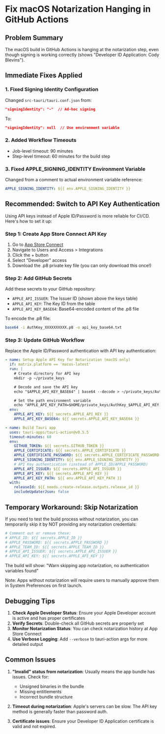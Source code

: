 # Fix macOS Notarization Hanging in GitHub Actions

## Problem Summary

The macOS build in GitHub Actions is hanging at the notarization step, even though signing is working correctly (shows "Developer ID Application: Cody Blevins").

## Immediate Fixes Applied

### 1. Fixed Signing Identity Configuration

Changed `src-tauri/tauri.conf.json` from:

```json
"signingIdentity": "-"  // Ad-hoc signing
```

To:

```json
"signingIdentity": null  // Use environment variable
```

### 2. Added Workflow Timeouts

- Job-level timeout: 90 minutes
- Step-level timeout: 60 minutes for the build step

### 3. Fixed APPLE_SIGNING_IDENTITY Environment Variable

Changed from a comment to actual environment variable reference:

```yaml
APPLE_SIGNING_IDENTITY: ${{ env.APPLE_SIGNING_IDENTITY }}
```

## Recommended: Switch to API Key Authentication

Using API keys instead of Apple ID/Password is more reliable for CI/CD. Here's how to set it up:

### Step 1: Create App Store Connect API Key

1. Go to [App Store Connect](https://appstoreconnect.apple.com/)
2. Navigate to Users and Access > Integrations
3. Click the + button
4. Select "Developer" access
5. Download the .p8 private key file (you can only download this once!)

### Step 2: Add GitHub Secrets

Add these secrets to your GitHub repository:

- `APPLE_API_ISSUER`: The Issuer ID (shown above the keys table)
- `APPLE_API_KEY`: The Key ID from the table
- `APPLE_API_KEY_BASE64`: Base64-encoded content of the .p8 file

To encode the .p8 file:

```bash
base64 -i AuthKey_XXXXXXXXXX.p8 -o api_key_base64.txt
```

### Step 3: Update GitHub Workflow

Replace the Apple ID/Password authentication with API key authentication:

```yaml
- name: Setup Apple API Key for Notarization (macOS only)
  if: matrix.platform == 'macos-latest'
  run: |
    # Create directory for API key
    mkdir -p ~/private_keys

    # Decode and save the API key
    echo "$APPLE_API_KEY_BASE64" | base64 --decode > ~/private_keys/AuthKey_$APPLE_API_KEY.p8

    # Set the path environment variable
    echo "APPLE_API_KEY_PATH=$HOME/private_keys/AuthKey_$APPLE_API_KEY.p8" >> $GITHUB_ENV
  env:
    APPLE_API_KEY: ${{ secrets.APPLE_API_KEY }}
    APPLE_API_KEY_BASE64: ${{ secrets.APPLE_API_KEY_BASE64 }}

- name: Build Tauri app
  uses: tauri-apps/tauri-action@v0.5.5
  timeout-minutes: 60
  env:
    GITHUB_TOKEN: ${{ secrets.GITHUB_TOKEN }}
    APPLE_CERTIFICATE: ${{ secrets.APPLE_CERTIFICATE }}
    APPLE_CERTIFICATE_PASSWORD: ${{ secrets.APPLE_CERTIFICATE_PASSWORD }}
    APPLE_SIGNING_IDENTITY: ${{ env.APPLE_SIGNING_IDENTITY }}
    # API Key authentication (instead of APPLE_ID/APPLE_PASSWORD)
    APPLE_API_ISSUER: ${{ secrets.APPLE_API_ISSUER }}
    APPLE_API_KEY: ${{ secrets.APPLE_API_KEY }}
    APPLE_API_KEY_PATH: ${{ env.APPLE_API_KEY_PATH }}
  with:
    releaseId: ${{ needs.create-release.outputs.release_id }}
    includeUpdaterJson: false
```

## Temporary Workaround: Skip Notarization

If you need to test the build process without notarization, you can temporarily skip it by NOT providing any notarization credentials:

```yaml
# Comment out or remove these:
# APPLE_ID: ${{ secrets.APPLE_ID }}
# APPLE_PASSWORD: ${{ secrets.APPLE_PASSWORD }}
# APPLE_TEAM_ID: ${{ secrets.APPLE_TEAM_ID }}
# APPLE_API_ISSUER: ${{ secrets.APPLE_API_ISSUER }}
# APPLE_API_KEY: ${{ secrets.APPLE_API_KEY }}
```

The build will show: "Warn skipping app notarization, no authentication variables found"

Note: Apps without notarization will require users to manually approve them in System Preferences on first launch.

## Debugging Tips

1. **Check Apple Developer Status**: Ensure your Apple Developer account is active and has proper certificates
2. **Verify Secrets**: Double-check all GitHub secrets are properly set
3. **Monitor Notarization Status**: You can check notarization history at App Store Connect
4. **Use Verbose Logging**: Add `--verbose` to tauri-action args for more detailed output

## Common Issues

1. **"Invalid" status from notarization**: Usually means the app bundle has issues. Check for:
   - Unsigned binaries in the bundle
   - Missing entitlements
   - Incorrect bundle structure

2. **Timeout during notarization**: Apple's servers can be slow. The API key method is generally faster than password auth.

3. **Certificate issues**: Ensure your Developer ID Application certificate is valid and not expired.
